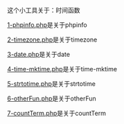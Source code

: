 
这个小工具关于：时间函数


[1-phpinfo.php](https://github.com/kamly/phptool/blob/master/时间函数/1-phpinfo.php)是关于phpinfo


[2-timezone.php](https://github.com/kamly/phptool/blob/master/时间函数/2-timezone.php)是关于timezone


[3-date.php](https://github.com/kamly/phptool/blob/master/时间函数/3-date.php)是关于date



[4-time-mktime.php](https://github.com/kamly/phptool/blob/master/时间函数/4-time-mktime.php)是关于time-mktime


[5-strtotime.php](https://github.com/kamly/phptool/blob/master/时间函数/5-strtotime.php)是关于strtotime



[6-otherFun.php](https://github.com/kamly/phptool/blob/master/时间函数/6-otherFun.php)是关于otherFun


[7-countTerm.php](https://github.com/kamly/phptool/blob/master/时间函数/7-countTerm.php)是关于countTerm


